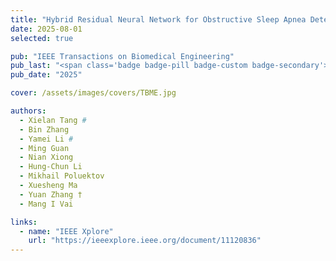 ```yaml
---
title: "Hybrid Residual Neural Network for Obstructive Sleep Apnea Detection Using ECG Scalogram"
date: 2025-08-01
selected: true

pub: "IEEE Transactions on Biomedical Engineering"
pub_last: "<span class='badge badge-pill badge-custom badge-secondary'>Conference</span>"
pub_date: "2025"

cover: /assets/images/covers/TBME.jpg

authors:
  - Xielan Tang #
  - Bin Zhang
  - Yamei Li #
  - Ming Guan
  - Nian Xiong
  - Hung-Chun Li
  - Mikhail Poluektov
  - Xuesheng Ma
  - Yuan Zhang †
  - Mang I Vai

links:
  - name: "IEEE Xplore"
    url: "https://ieeexplore.ieee.org/document/11120836"
---
```

